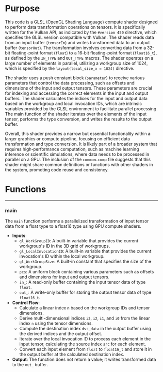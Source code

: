 # Purpose
This code is a GLSL (OpenGL Shading Language) compute shader designed to perform data transformation operations on tensors. It is specifically written for the Vulkan API, as indicated by the `#version 450` directive, which specifies the GLSL version compatible with Vulkan. The shader reads data from an input buffer (`tensorIn`) and writes transformed data to an output buffer (`tensorOut`). The transformation involves converting data from a 32-bit floating-point format (`float`) to a 16-bit floating-point format (`float16_t`), as defined by the `IN_TYPE` and `OUT_TYPE` macros. The shader operates on a large number of elements in parallel, utilizing a workgroup size of 1024, which is specified by the `layout(local_size_x = 1024)` directive.

The shader uses a push constant block (`parameter`) to receive various parameters that control the data processing, such as offsets and dimensions of the input and output tensors. These parameters are crucial for indexing and accessing the correct elements in the input and output buffers. The shader calculates the indices for the input and output data based on the workgroup and local invocation IDs, which are intrinsic variables provided by the GLSL environment to facilitate parallel processing. The main function of the shader iterates over the elements of the input tensor, performs the type conversion, and writes the results to the output buffer.

Overall, this shader provides a narrow but essential functionality within a larger graphics or compute pipeline, focusing on efficient data transformation and type conversion. It is likely part of a broader system that requires high-performance computation, such as machine learning inference or scientific simulations, where data needs to be processed in parallel on a GPU. The inclusion of the `common.comp` file suggests that this shader might share common definitions or functions with other shaders in the system, promoting code reuse and consistency.
# Functions

---
### main
The `main` function performs a parallelized transformation of input tensor data from a float type to a float16 type using GPU compute shaders.
- **Inputs**:
    - `gl_WorkGroupID`: A built-in variable that provides the current workgroup's ID in the 3D grid of workgroups.
    - `gl_LocalInvocationID`: A built-in variable that provides the current invocation's ID within the local workgroup.
    - `gl_WorkGroupSize`: A built-in constant that specifies the size of the workgroup.
    - `pcs`: A uniform block containing various parameters such as offsets and dimensions for input and output tensors.
    - `in_`: A read-only buffer containing the input tensor data of type `float`.
    - `out_`: A write-only buffer for storing the output tensor data of type `float16_t`.
- **Control Flow**:
    - Calculate a linear index `n` based on the workgroup IDs and tensor dimensions.
    - Derive multi-dimensional indices `i3`, `i2`, `i1`, and `i0` from the linear index `n` using the tensor dimensions.
    - Compute the destination index `dst_data` in the output buffer using the derived indices and the output offset.
    - Iterate over the local invocation ID to process each element in the input tensor, calculating the source index `src` for each element.
    - Convert each input element from `float` to `float16_t` and store it in the output buffer at the calculated destination index.
- **Output**: The function does not return a value; it writes transformed data to the `out_` buffer.


